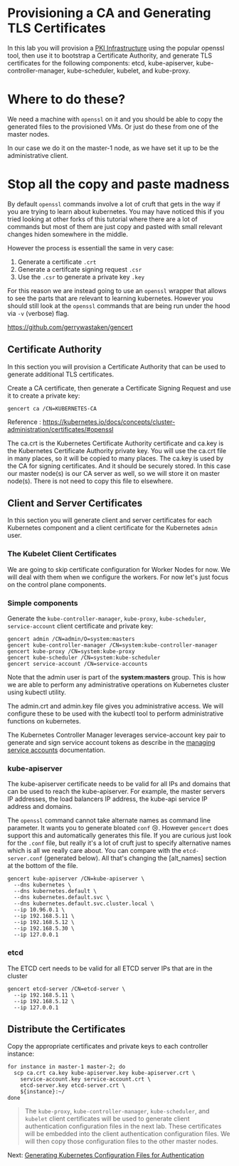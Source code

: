 # Provisioning a CA and Generating TLS Certificates

In this lab you will provision a [PKI Infrastructure](https://en.wikipedia.org/wiki/Public_key_infrastructure) using the popular openssl tool, then use it to bootstrap a Certificate Authority, and generate TLS certificates for the following components: etcd, kube-apiserver, kube-controller-manager, kube-scheduler, kubelet, and kube-proxy.

# Where to do these?

We need a machine with `openssl` on it and you should be able to copy the generated files to the provisioned VMs. Or just do these from one of the master nodes.

In our case we do it on the master-1 node, as we have set it up to be the administrative client.

# Stop all the copy and paste madness

By default `openssl` commands involve a lot of cruft that gets in the way if you are trying to learn about kubernetes. You may have noticed this if you tried looking at other forks of this tutorial where there are a lot of commands but most of them are just copy and pasted with small relevant changes hiden somewhere in the middle.

However the process is essentiall the same in very case:
1. Generate a certificate `.crt`
2. Generate a certifcate signing request `.csr`
3. Use the `.csr` to generate a private key `.key`

For this reason we are instead going to use an `openssl` wrapper that allows to see the parts that are relevant to learning kubernetes. However you should still look at the `openssl` commands that are being run under the hood via `-v` (verbose) flag.

https://github.com/gerrywastaken/gencert


## Certificate Authority

In this section you will provision a Certificate Authority that can be used to generate additional TLS certificates.

Create a CA certificate, then generate a Certificate Signing Request and use it to create a private key:

```
gencert ca /CN=KUBERNETES-CA
```

Reference : https://kubernetes.io/docs/concepts/cluster-administration/certificates/#openssl

The ca.crt is the Kubernetes Certificate Authority certificate and ca.key is the Kubernetes Certificate Authority private key.
You will use the ca.crt file in many places, so it will be copied to many places.
The ca.key is used by the CA for signing certificates. And it should be securely stored. In this case our master node(s) is our CA server as well, so we will store it on master node(s). There is not need to copy this file to elsewhere.

## Client and Server Certificates

In this section you will generate client and server certificates for each Kubernetes component and a client certificate for the Kubernetes `admin` user.

### The Kubelet Client Certificates

We are going to skip certificate configuration for Worker Nodes for now. We will deal with them when we configure the workers.
For now let's just focus on the control plane components.

### Simple components

Generate the `kube-controller-manager`, `kube-proxy`, `kube-scheduler`, `service-account` client certificate and private key:

```
gencert admin /CN=admin/O=system:masters
gencert kube-controller-manager /CN=system:kube-controller-manager
gencert kube-proxy /CN=system:kube-proxy
gencert kube-scheduler /CN=system:kube-scheduler
gencert service-account /CN=service-accounts
```

Note that the admin user is part of the **system:masters** group. This is how we are able to perform any administrative operations on Kubernetes cluster using kubectl utility.

The admin.crt and admin.key file gives you administrative access. We will configure these to be used with the kubectl tool to perform administrative functions on kubernetes.

The Kubernetes Controller Manager leverages service-account key pair to generate and sign service account tokens as describe in the [managing service accounts](https://kubernetes.io/docs/admin/service-accounts-admin/) documentation.

### kube-apiserver

The kube-apiserver certificate needs to be valid for all IPs and domains that can be used to reach the kube-apiserver. For example, the master servers IP addresses, the load balancers IP address, the kube-api service IP address and domains.

The `openssl` command cannot take alternate names as command line parameter. It wants you to generate bloated `conf` :cry:. However `gencert` does support this and automatically generates this file. If you are curious just look for the `.conf` file, but really it's a lot of cruft just to specify alternative names which is all we really care about. You can compare with the `etcd-server.conf` (generated below). All that's changing the [alt_names] section at the bottom of the file.

```
gencert kube-apiserver /CN=kube-apiserver \
  --dns kubernetes \
  --dns kubernetes.default \
  --dns kubernetes.default.svc \
  --dns kubernetes.default.svc.cluster.local \
  --ip 10.96.0.1 \
  --ip 192.168.5.11 \
  --ip 192.168.5.12 \
  --ip 192.168.5.30 \
  --ip 127.0.0.1
```

### etcd

The ETCD cert needs to be valid for all ETCD server IPs that are in the cluster

```
gencert etcd-server /CN=etcd-server \
  --ip 192.168.5.11 \
  --ip 192.168.5.12 \
  --ip 127.0.0.1
```

## Distribute the Certificates

Copy the appropriate certificates and private keys to each controller instance:

```
for instance in master-1 master-2; do
  scp ca.crt ca.key kube-apiserver.key kube-apiserver.crt \
    service-account.key service-account.crt \
    etcd-server.key etcd-server.crt \
    ${instance}:~/
done
```

> The `kube-proxy`, `kube-controller-manager`, `kube-scheduler`, and `kubelet` client certificates will be used to generate client authentication configuration files in the next lab. These certificates will be embedded into the client authentication configuration files. We will then copy those configuration files to the other master nodes.

Next: [Generating Kubernetes Configuration Files for Authentication](05-kubernetes-configuration-files.md)
